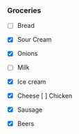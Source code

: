 ### Groceries

- [ ] Bread
- [x] Sour Cream
- [x] Onions
- [ ] Milk
- [x] Ice cream
- [x] Cheese
  [ ] Chicken
- [x] Sausage
- [x] Beers


